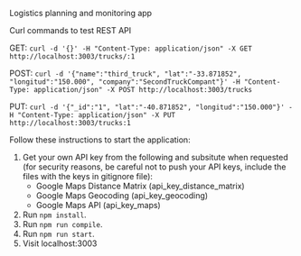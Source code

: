 Logistics planning and monitoring app

Curl commands to test REST API

GET: `curl -d '{}' -H "Content-Type: application/json" -X GET http://localhost:3003/trucks/:1`

POST: `curl -d '{"name":"third_truck", "lat":"-33.871852", "longitud":"150.000", "company":"SecondTruckCompant"}' -H "Content-Type: application/json" -X POST http://localhost:3003/trucks`

PUT: `curl -d '{"_id":"1", "lat":"-40.871852", "longitud":"150.000"}' -H "Content-Type: application/json" -X PUT http://localhost:3003/trucks:1`

Follow these instructions to start the application:

1. Get your own API key from the following and subsitute when requested (for security reasons, be careful not to push your API keys, include the files with the keys in gitignore file):
	- Google Maps Distance Matrix (api_key_distance_matrix)
	- Google Maps Geocoding (api_key_geocoding)
	- Google Maps API (api_key_maps)
2. Run `npm install`.
3. Run `npm run compile`.
4. Run `npm run start`.
5. Visit localhost:3003 